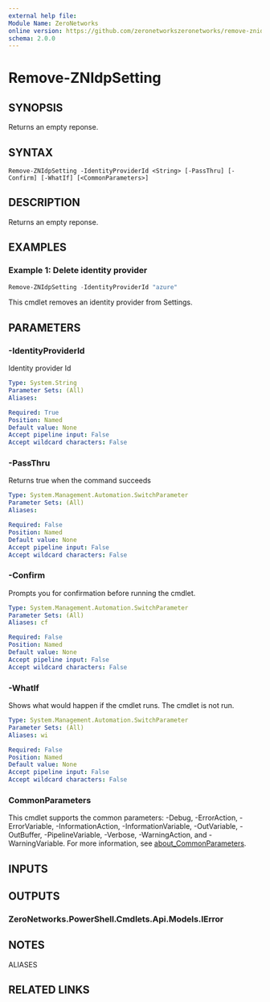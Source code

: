 ```yaml
---
external help file:
Module Name: ZeroNetworks
online version: https://github.com/zeronetworkszeronetworks/remove-znidpsetting
schema: 2.0.0
---
```


# Remove-ZNIdpSetting

## SYNOPSIS
Returns an empty reponse.

## SYNTAX

```
Remove-ZNIdpSetting -IdentityProviderId <String> [-PassThru] [-Confirm] [-WhatIf] [<CommonParameters>]
```

## DESCRIPTION
Returns an empty reponse.

## EXAMPLES

### Example 1: Delete identity provider
```powershell
Remove-ZNIdpSetting -IdentityProviderId "azure"
```

This cmdlet removes an identity provider from Settings.

## PARAMETERS

### -IdentityProviderId
Identity provider Id

```yaml
Type: System.String
Parameter Sets: (All)
Aliases:

Required: True
Position: Named
Default value: None
Accept pipeline input: False
Accept wildcard characters: False
```

### -PassThru
Returns true when the command succeeds

```yaml
Type: System.Management.Automation.SwitchParameter
Parameter Sets: (All)
Aliases:

Required: False
Position: Named
Default value: None
Accept pipeline input: False
Accept wildcard characters: False
```

### -Confirm
Prompts you for confirmation before running the cmdlet.

```yaml
Type: System.Management.Automation.SwitchParameter
Parameter Sets: (All)
Aliases: cf

Required: False
Position: Named
Default value: None
Accept pipeline input: False
Accept wildcard characters: False
```

### -WhatIf
Shows what would happen if the cmdlet runs.
The cmdlet is not run.

```yaml
Type: System.Management.Automation.SwitchParameter
Parameter Sets: (All)
Aliases: wi

Required: False
Position: Named
Default value: None
Accept pipeline input: False
Accept wildcard characters: False
```

### CommonParameters
This cmdlet supports the common parameters: -Debug, -ErrorAction, -ErrorVariable, -InformationAction, -InformationVariable, -OutVariable, -OutBuffer, -PipelineVariable, -Verbose, -WarningAction, and -WarningVariable. For more information, see [about_CommonParameters](http://go.microsoft.com/fwlink/?LinkID=113216).

## INPUTS

## OUTPUTS

### ZeroNetworks.PowerShell.Cmdlets.Api.Models.IError

## NOTES

ALIASES

## RELATED LINKS

